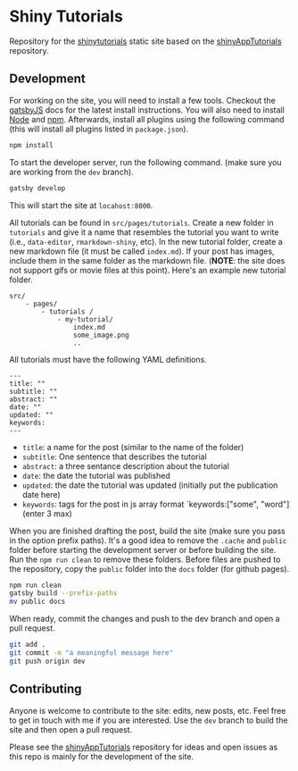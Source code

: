 
# Shiny Tutorials

Repository for the [shinytutorials](https://davidruvolo51.github.io/shinytutorials/) static site based on the [shinyAppTutorials](https://github.com/davidruvolo51/shinyAppTutorials) repository.


## Development

For working on the site, you will need to install a few tools. Checkout the [gatsbyJS](https://www.gatsbyjs.org) docs for the latest install instructions. You will also need to install [Node](https://nodejs.org/en/) and [npm](https://www.npmjs.com/get-npm). Afterwards, install all plugins using the following command (this will install all plugins listed in `package.json`).

```bash
npm install
```

To start the developer server, run the following command. (make sure you are working from the `dev` branch).

```bash
gatsby develop
```

This will start the site at `locahost:8000`.

All tutorials can be found in `src/pages/tutorials`. Create a new folder in `tutorials` and give it a name that resembles the tutorial you want to write (i.e., `data-editor`, `rmarkdown-shiny`, etc). In the new tutorial folder, create a new markdown file (it must be called `index.md`). If your post has images, include them in the same folder as the markdown file. (**NOTE**: the site does not support gifs or movie files at this point). Here's an example new tutorial folder.

```
src/
    - pages/
        - tutorials /
            - my-tutorial/
                index.md
                some_image.png
                ..

```

All tutorials must have the following YAML definitions.

```
---
title: ""
subtitle: ""
abstract: ""
date: ""
updated: ""
keywords:
---
```

- `title`: a name for the post (similar to the name of the folder)
- `subtitle`: One sentence that describes the tutorial
- `abstract`: a three sentance description about the tutorial
- `date`: the date the tutorial was published
- `updated`: the date the tutorial was updated (initially put the publication date here)
- `keywords`: tags for the post in js array format `keywords:["some", "word"] (enter 3 max)

When you are finished drafting the post, build the site (make sure you pass in the option prefix paths). It's a good idea to remove the `.cache` and `public` folder before starting the development server or before building the site. Run the `npm run clean` to remove these folders. Before files are pushed to the repository, copy the `public` folder into the `docs` folder (for github pages).

```bash
npm run clean
gatsby build --prefix-paths
mv public docs
```

When ready, commit the changes and push to the dev branch and open a pull request.

```bash
git add .
git commit -m "a meaningful message here"
git push origin dev
```

## Contributing

Anyone is welcome to contribute to the site: edits, new posts, etc. Feel free to get in touch with me if you are interested. Use the `dev` branch to build the site and then open a pull request. 

Please see the [shinyAppTutorials](https://github.com/davidruvolo51/shinyAppTutorials) repository for ideas and open issues as this repo is mainly for the development of the site.